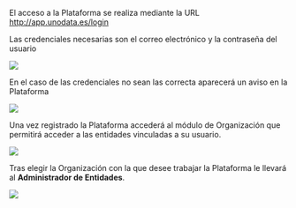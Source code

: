 El acceso a la Plataforma se realiza mediante la URL <http://app.unodata.es/login>

Las credenciales necesarias son el correo electrónico y la contraseña del usuario

![](img/UNOData_Manual_de_UNOData.002.png)

En el caso de las credenciales no sean las correcta aparecerá un aviso en la Plataforma

![](img/UNOData_Manual_de_UNOData.003.png)

Una vez registrado la Plataforma accederá al módulo de Organización que permitirá acceder a las entidades vinculadas a su usuario.

![](img/UNOData_Manual_de_UNOData.004.png)

Tras elegir la Organización con la que desee trabajar la Plataforma le llevará al **Administrador de Entidades**.

![](img/UNOData_Manual_de_UNOData.005.png)